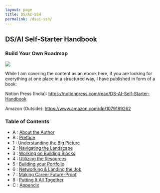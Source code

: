 ```yaml
---
layout: page
title: DS/AI-SSH
permalink: /dsai-ssh/
---
```


## DS/AI Self-Starter Handbook

### Build Your Own Roadmap

![](https://cdn-images-1.medium.com/max/1200/1*_qcfT7qYrPWZJok3QLX2Uw.png)

While I am covering the content as an ebook here, if you are looking for everything at one place in a structured way, I have published in form of a book:

Notion Press (India): <https://notionpress.com/read/DS-AI-Self-Starter-Handbook>

Amazon (Outside): <https://www.amazon.com/dp/1079189262>

### Table of Contents
 - A : [About the Author](https://ankit-rathi.github.io/dsai-ssh/about-the-author/)
 - B : [Preface](https://ankit-rathi.github.io/dsai-ssh/preface/)
 - 1 : [Understanding the Big Picture](https://ankit-rathi.github.io/dsai-ssh/understanding-the-big-picture/)
 - 2 : [Navigating the Landscape](https://ankit-rathi.github.io/dsai-ssh/navigating-the-landscape/)
 - 3 : [Working on Building Blocks](https://ankit-rathi.github.io/dsai-ssh/working-on-building-blocks/)
 - 4 : [Utilizing the Resources](https://ankit-rathi.github.io/dsai-ssh/utilizing-the-resources/)
 - 5 : [Building your Portfolio](https://ankit-rathi.github.io/dsai-ssh/building-your-portfolio/)
 - 6 : [Networking & Landing the Job](https://ankit-rathi.github.io/dsai-ssh/networking-landing-the-job/)
 - 7 : [Making Career Future-Proof](https://ankit-rathi.github.io/dsai-ssh/making-career-future-proof/)
 - 8 : [Putting It All Together](https://ankit-rathi.github.io/dsai-ssh/putting-it-all-together/)
 - C : [Appendix](https://ankit-rathi.github.io/dsai-ssh/appendix/)



